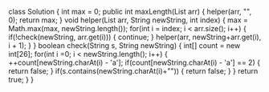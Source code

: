 class Solution {
int max = 0;
public int maxLength(List<String> arr) {
helper(arr, "", 0);
return max;
}
void helper(List<String> arr, String newString, int index) {
max = Math.max(max, newString.length());
for(int i = index; i < arr.size(); i++) {
if(!check(newString, arr.get(i))) {
continue;
}
helper(arr, newString+arr.get(i), i + 1);
}
}
boolean check(String s, String newString) {
int[] count = new int[26];
for(int i =0; i < newString.length(); i++) {
++count[newString.charAt(i) - 'a'];
if(count[newString.charAt(i) - 'a'] == 2) {
return false;
}
if(s.contains(newString.charAt(i)+"")) {
return false;
}
}
return true;
}
}